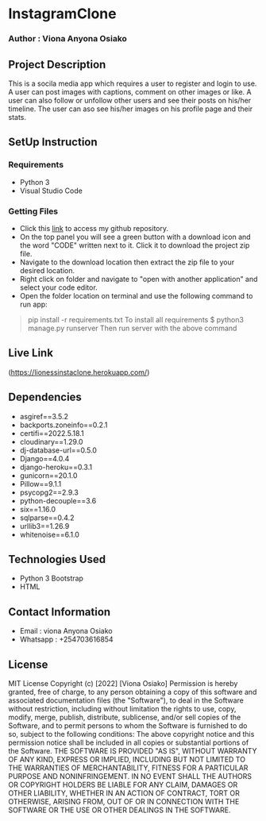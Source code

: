 # InstagramClone

### Author : Viona Anyona Osiako

## Project Description

This is a socila media app which requires a user to register and login to use. A user can post images with captions, comment on other images or like. A user can also follow or unfollow other users and see their posts on his/her timeline. The user can aso see his/her images on his profile page and their stats.

## SetUp Instruction

### Requirements

* Python 3
* Visual Studio Code

### Getting Files

* Click this [link](https://github.com/vionaosiako/InstagramClone) to access my github repository.
* On the top panel you will see a green button with a download icon and the word "CODE" written next to it. Click it to download the project zip file.​
* Navigate to the download location then extract the zip file to your desired location.​
* Right click on folder and navigate to "open with another application" and select your code editor.
* Open the folder location on terminal and use the following command to run app:
> pip install -r requirements.txt
To install all requirements
> $ python3 manage.py runserver
Then run server with the above command

## Live Link
(https://lionessinstaclone.herokuapp.com/)

## Dependencies
* asgiref==3.5.2
* backports.zoneinfo==0.2.1
* certifi==2022.5.18.1
* cloudinary==1.29.0
* dj-database-url==0.5.0
* Django==4.0.4
* django-heroku==0.3.1
* gunicorn==20.1.0
* Pillow==9.1.1
* psycopg2==2.9.3
* python-decouple==3.6
* six==1.16.0
* sqlparse==0.4.2
* urllib3==1.26.9
* whitenoise==6.1.0

## Technologies Used
* Python 3
Bootstrap
* HTML

## Contact Information
* Email : viona Anyona Osiako
* Whatsapp : +254703616854

## License

MIT License Copyright (c) [2022] [Viona Osiako] Permission is hereby granted, free of charge, to any person obtaining a copy of this software and associated documentation files (the "Software"), to deal in the Software without restriction, including without limitation the rights to use, copy, modify, merge, publish, distribute, sublicense, and/or sell copies of the Software, and to permit persons to whom the Software is furnished to do so, subject to the following conditions: The above copyright notice and this permission notice shall be included in all copies or substantial portions of the Software. THE SOFTWARE IS PROVIDED "AS IS", WITHOUT WARRANTY OF ANY KIND, EXPRESS OR IMPLIED, INCLUDING BUT NOT LIMITED TO THE WARRANTIES OF MERCHANTABILITY, FITNESS FOR A PARTICULAR PURPOSE AND NONINFRINGEMENT. IN NO EVENT SHALL THE AUTHORS OR COPYRIGHT HOLDERS BE LIABLE FOR ANY CLAIM, DAMAGES OR OTHER LIABILITY, WHETHER IN AN ACTION OF CONTRACT, TORT OR OTHERWISE, ARISING FROM, OUT OF OR IN CONNECTION WITH THE SOFTWARE OR THE USE OR OTHER DEALINGS IN THE SOFTWARE.